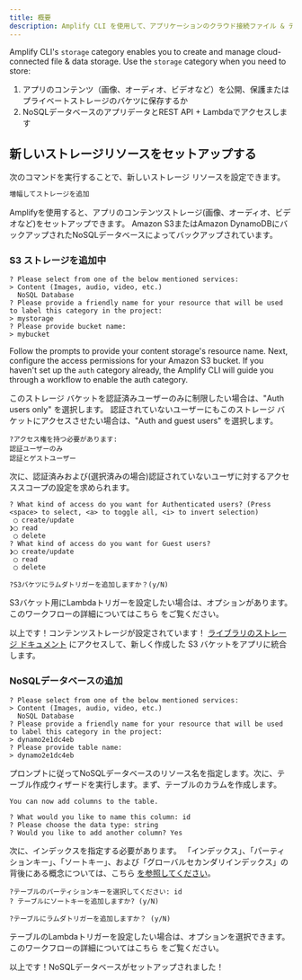 ```yaml
---
title: 概要
description: Amplify CLI を使用して、アプリケーションのクラウド接続ファイル & データストレージを作成および管理します。
---
```


Amplify CLI's `storage` category enables you to create and manage cloud-connected file & data storage. Use the `storage` category when you need to store:
1. アプリのコンテンツ（画像、オーディオ、ビデオなど）を公開、保護またはプライベートストレージのバケツに保存するか
2. NoSQLデータベースのアプリデータとREST API + Lambdaでアクセスします

## 新しいストレージリソースをセットアップする

次のコマンドを実行することで、新しいストレージ リソースを設定できます。

```sh
増幅してストレージを追加
```

Amplifyを使用すると、アプリのコンテンツストレージ(画像、オーディオ、ビデオなど)をセットアップできます。 Amazon S3またはAmazon DynamoDBにバックアップされたNoSQLデータベースによってバックアップされています。

### S3 ストレージを追加中

```console
? Please select from one of the below mentioned services:
> Content (Images, audio, video, etc.)
  NoSQL Database
? Please provide a friendly name for your resource that will be used to label this category in the project:
> mystorage
? Please provide bucket name:
> mybucket
```

Follow the prompts to provide your content storage's resource name. Next, configure the access permissions for your Amazon S3 bucket. If you haven't set up the `auth` category already, the Amplify CLI will guide you through a workflow to enable the auth category.

このストレージ バケットを認証済みユーザーのみに制限したい場合は、"Auth users only" を選択します。 認証されていないユーザーにもこのストレージ バケットにアクセスさせたい場合は、"Auth and guest users" を選択します。

```console
?アクセス権を持つ必要があります:
認証ユーザーのみ
認証とゲストユーザー
```

次に、認証済みおよび(選択済みの場合)認証されていないユーザに対するアクセススコープの設定を求められます。

```console
? What kind of access do you want for Authenticated users? (Press <space> to select, <a> to toggle all, <i> to invert selection)
 ◯ create/update
❯◯ read
 ◯ delete
? What kind of access do you want for Guest users?
❯◯ create/update
 ◯ read
 ◯ delete
```


```console
?S3バケツにラムダトリガーを追加しますか？(y/N)
```

S3バケット用にLambdaトリガーを設定したい場合は、オプションがあります。このワークフローの詳細についてはこちら [](~/cli/usage/lambda-triggers.md#s3-lambda-triggers)をご覧ください。

以上です！コンテンツストレージが設定されています！ [ライブラリのストレージ ドキュメント](~/lib/storage/getting-started.md) にアクセスして、新しく作成した S3 バケットをアプリに統合します。

### NoSQLデータベースの追加

```console
? Please select from one of the below mentioned services:
> Content (Images, audio, video, etc.)
  NoSQL Database
? Please provide a friendly name for your resource that will be used to label this category in the project:
> dynamo2e1dc4eb
? Please provide table name:
> dynamo2e1dc4eb
```

プロンプトに従ってNoSQLデータベースのリソース名を指定します。次に、テーブル作成ウィザードを実行します。まず、テーブルのカラムを作成します。

```console
You can now add columns to the table.

? What would you like to name this column: id
? Please choose the data type: string
? Would you like to add another column? Yes
```

次に、インデックスを指定する必要があります。 「インデックス」、「パーティションキー」、「ソートキー」、および「グローバルセカンダリインデックス」の背後にある概念については、こちら [を参照してください](https://docs.aws.amazon.com/amazondynamodb/latest/developerguide/HowItWorks.CoreComponents.html#HowItWorks.CoreComponents.PrimaryKey)。

```console
?テーブルのパーティションキーを選択してください: id
? テーブルにソートキーを追加しますか? (y/N)
```

```console
?テーブルにラムダトリガーを追加しますか？ (y/N)
```

テーブルのLambdaトリガーを設定したい場合は、オプションを選択できます。このワークフローの詳細についてはこちら [](~/cli/usage/lambda-triggers.md#dynamodb-lambda-triggers) をご覧ください。

以上です！NoSQLデータベースがセットアップされました！
